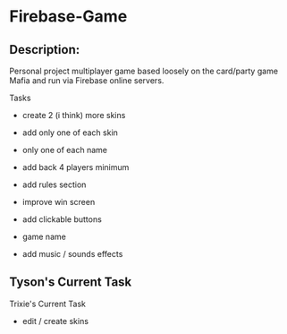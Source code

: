 # Firebase-Game

## Description:

Personal project multiplayer game based loosely on the card/party game Mafia and run via Firebase online servers.

Tasks
- create 2 (i think) more skins
- add only one of each skin
- only one of each name

- add back 4 players minimum
- add rules section
- improve win screen
- add clickable buttons 
- game name
- add music / sounds effects

Tyson's Current Task
- 

Trixie's Current Task
- edit / create skins

